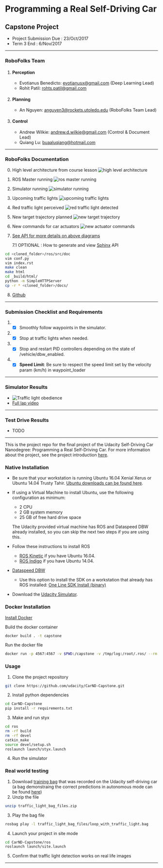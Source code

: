 # Programming a Real Self-Driving Car
## Capstone Project
* Project Submission Due : 23/Oct/2017
* Term 3 End : 6/Nov/2017

---

### RoboFolks Team
1. #### Perception
    * Evotianus Benedicto: evotianusx@gmail.com (Deep Learning Lead)
    * Rohit Patil: rohts.patil@gmail.com
1. #### Planning
    * An Nguyen: anguyen3@rockets.utoledo.edu (RoboFolks Team Lead)
1. #### Control 
    * Andrew Wilkie: andrew.d.wilkie@gmail.com (Control & Document Lead)
    * Quiang Lu: buaaluqiang@hotmail.com

---

### RoboFolks Documentation
0. High level architecture from course lesson
![high level architecture](./imgs/high_level_architecture.png)

1. ROS Master running
![ros master running](./imgs/1.png)

1. Simulator running
![simulator running](./imgs/2.png)

1. Upcoming traffic lights
![upcoming traffic lights](./imgs/3.png)

1. Red traffic light perceived
![red traffic light detected](./imgs/4.png)

1. New target trajectory planned
![new target trajectory](./imgs/5.png)

1. New commands for car actuators
![new actuator commands](./imgs/6.png)

1. [See API for more details on above diagrams](https://ancabilloni.github.io/Autonomous_System_Integration/#)

    7.1 OPTIONAL : How to generate and view [Sphinx](https://codeandchaos.wordpress.com/2012/07/30/sphinx-autodoc-tutorial-for-dummies/) API
```bash
cd <cloned_folder>/ros/src/doc
vim conf.py
vim index.rst
make clean
make html
cd _build/html/
python -m SimpleHTTPServer
cp -r * <cloned_folder>/docs/
```

8. [Github](https://github.com/ancabilloni/Autonomous_System_Integration)

---

### Submission Checklist and Requirements
1. - [x] Smoothly follow waypoints in the simulator.
1. - [x] Stop at traffic lights when needed.
1. - [x] Stop and restart PID controllers depending on the state of /vehicle/dbw_enabled.
1. - [x] **Speed Limit**: Be sure to respect the speed limit set by the velocity param (km/h) in waypoint_loader

---

### Simulator Results
* ![Traffic light obedience](./data/robofolks_capstone_simulator_drive_13_sec.gif)
* [Full lap video](https://youtu.be/FfqRF8RTDv0)
---

### Test Drive Results
* TODO

---

This is the project repo for the final project of the Udacity Self-Driving Car Nanodegree: Programming a Real Self-Driving Car. For more information about the project, see the project introduction [here](https://classroom.udacity.com/nanodegrees/nd013/parts/6047fe34-d93c-4f50-8336-b70ef10cb4b2/modules/e1a23b06-329a-4684-a717-ad476f0d8dff/lessons/462c933d-9f24-42d3-8bdc-a08a5fc866e4/concepts/5ab4b122-83e6-436d-850f-9f4d26627fd9).

### Native Installation

* Be sure that your workstation is running Ubuntu 16.04 Xenial Xerus or Ubuntu 14.04 Trusty Tahir. [Ubuntu downloads can be found here](https://www.ubuntu.com/download/desktop).
* If using a Virtual Machine to install Ubuntu, use the following configuration as minimum:
  * 2 CPU
  * 2 GB system memory
  * 25 GB of free hard drive space

  The Udacity provided virtual machine has ROS and Dataspeed DBW already installed, so you can skip the next two steps if you are using this.

* Follow these instructions to install ROS
  * [ROS Kinetic](http://wiki.ros.org/kinetic/Installation/Ubuntu) if you have Ubuntu 16.04.
  * [ROS Indigo](http://wiki.ros.org/indigo/Installation/Ubuntu) if you have Ubuntu 14.04.
* [Dataspeed DBW](https://bitbucket.org/DataspeedInc/dbw_mkz_ros)
  * Use this option to install the SDK on a workstation that already has ROS installed: [One Line SDK Install (binary)](https://bitbucket.org/DataspeedInc/dbw_mkz_ros/src/81e63fcc335d7b64139d7482017d6a97b405e250/ROS_SETUP.md?fileviewer=file-view-default)
* Download the [Udacity Simulator](https://github.com/udacity/CarND-Capstone/releases/tag/v1.2).

### Docker Installation
[Install Docker](https://docs.docker.com/engine/installation/)

Build the docker container
```bash
docker build . -t capstone
```

Run the docker file
```bash
docker run -p 4567:4567 -v $PWD:/capstone -v /tmp/log:/root/.ros/ --rm -it capstone
```

### Usage

1. Clone the project repository
```bash
git clone https://github.com/udacity/CarND-Capstone.git
```

2. Install python dependencies
```bash
cd CarND-Capstone
pip install -r requirements.txt
```
3. Make and run styx
```bash
cd ros
rm -rf build
rm -rf devel
catkin_make
source devel/setup.sh
roslaunch launch/styx.launch
```
4. Run the simulator

### Real world testing
1. Download [training bag](https://drive.google.com/file/d/0B2_h37bMVw3iYkdJTlRSUlJIamM/view?usp=sharing) that was recorded on the Udacity self-driving car (a bag demonstraing the correct predictions in autonomous mode can be found [here](https://drive.google.com/open?id=0B2_h37bMVw3iT0ZEdlF4N01QbHc))
2. Unzip the file
```bash
unzip traffic_light_bag_files.zip
```
3. Play the bag file
```bash
rosbag play -l traffic_light_bag_files/loop_with_traffic_light.bag
```
4. Launch your project in site mode
```bash
cd CarND-Capstone/ros
roslaunch launch/site.launch
```
5. Confirm that traffic light detection works on real life images

---
